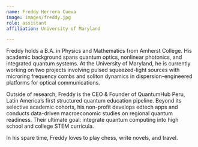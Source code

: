```yaml
---
name: Freddy Herrera Cueva
image: images/freddy.jpg
role: assistant
affiliation: University of Maryland

---
```


Freddy holds a B.A. in Physics and Mathematics from Amherst College. His academic background spans quantum optics, nonlinear photonics, and integrated quantum systems. At the University of Maryland, he is currently working on two projects involving pulsed squeezed-light sources with microring frequency combs and soliton dynamics in dispersion-engineered platforms for optical communications.

Outside of research, Freddy is the CEO & Founder of QuantumHub Peru, Latin America’s first structured quantum education pipeline. Beyond its selective academic cohorts, his non-profit develops edtech apps and conducts data-driven macroeconomic studies on regional quantum readiness. Their ultimate goal: integrate quantum computing into high school and college STEM curricula.

In his spare time, Freddy loves to play chess, write novels, and travel.
